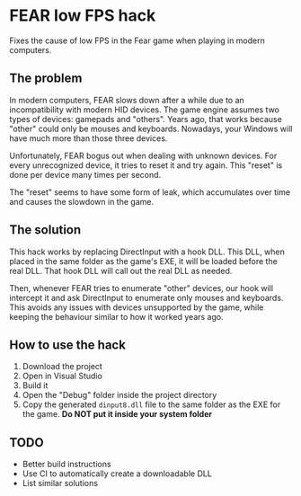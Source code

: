 # FEAR low FPS hack

Fixes the cause of low FPS in the Fear game when playing in modern computers.

## The problem

In modern computers, FEAR slows down after a while due to an incompatibility
with modern HID devices. The game engine assumes two types of devices: gamepads
and "others". Years ago, that works because "other" could only be mouses and
keyboards. Nowadays, your Windows will have much more than those three devices.

Unfortunately, FEAR bogus out when dealing with unknown devices. For every
unrecognized device, it tries to reset it and try again. This "reset" is done
per device many times per second.

The "reset" seems to have some form of leak, which accumulates over time and
causes the slowdown in the game.

## The solution

This hack works by replacing DirectInput with a hook DLL. This DLL, when placed
in the same folder as the game's EXE, it will be loaded before the real DLL.
That hook DLL will call out the real DLL as needed.

Then, whenever FEAR tries to enumerate "other" devices, our hook will intercept
it and ask DirectInput to enumerate only mouses and keyboards. This avoids any
issues with devices unsupported by the game, while keeping the behaviour similar
to how it worked years ago.

## How to use the hack

1. Download the project
2. Open in Visual Studio
3. Build it
4. Open the "Debug" folder inside the project directory
5. Copy the generated `dinput8.dll` file to the same folder as the EXE for the
   game. **Do NOT put it inside your system folder**
   
## TODO

* Better build instructions
* Use CI to automatically create a downloadable DLL
* List similar solutions
